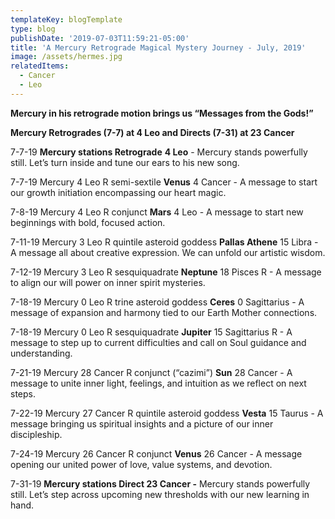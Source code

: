 ```yaml
---
templateKey: blogTemplate
type: blog
publishDate: '2019-07-03T11:59:21-05:00'
title: 'A Mercury Retrograde Magical Mystery Journey - July, 2019'
image: /assets/hermes.jpg
relatedItems:
  - Cancer
  - Leo
---
```

**Mercury in his retrograde motion brings us “Messages from the Gods!”** 

**Mercury Retrogrades (7-7) at 4 Leo and Directs (7-31) at 23 Cancer**



7-7-19	**Mercury stations Retrograde** **4 Leo** - Mercury stands powerfully still.  Let’s turn inside and tune our ears to his new song.

7-7-19	Mercury 4 Leo R semi-sextile **Venus** 4 Cancer - A message to start our growth initiation encompassing our heart magic.

7-8-19	Mercury 4 Leo R conjunct **Mars** 4 Leo -	A message to start new beginnings with bold, focused action.

7-11-19	Mercury 3 Leo R quintile asteroid goddess **Pallas Athene** 15 Libra - A message all about creative expression. We can unfold our artistic wisdom.

7-12-19	Mercury 3 Leo R sesquiquadrate **Neptune** 18 Pisces R - A message to align our will power on inner spirit mysteries.

7-18-19	Mercury 0 Leo R trine asteroid goddess **Ceres** 0 Sagittarius - A message of expansion and harmony tied to our Earth Mother connections.

7-18-19	Mercury 0 Leo R sesquiquadrate **Jupiter** 15 Sagittarius R - A message to step up to current difficulties and call on Soul guidance and understanding.

7-21-19	Mercury 28 Cancer R conjunct (“cazimi”) **Sun** 28 Cancer - A message to unite inner light, feelings, and intuition as we reflect on next steps.

7-22-19	Mercury 27 Cancer R quintile asteroid goddess **Vesta** 15 Taurus - A message bringing us spiritual insights and a picture of our inner discipleship.

7-24-19	Mercury 26 Cancer R conjunct **Venus** 26 Cancer - A message opening our united power of love, value systems, and devotion.

7-31-19	**Mercury stations Direct 23 Cancer -** Mercury stands powerfully still.  Let’s step across upcoming new thresholds with our new learning in hand.
